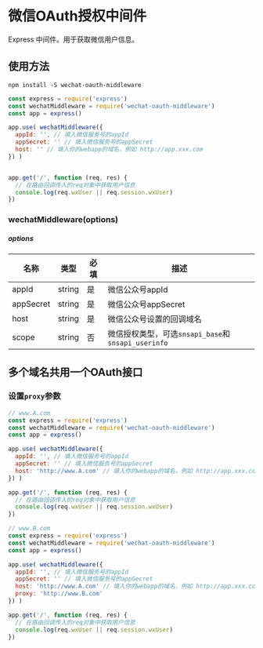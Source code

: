 # 微信OAuth授权中间件

Express 中间件。用于获取微信用户信息。

## 使用方法
```
npm install -S wechat-oauth-middleware
```

```javascript
const express = require('express')
const wechatMiddleware = require('wechat-oauth-middleware')
const app = express()

app.use( wechatMiddleware({
  appId: '', // 填入微信服务号的appId
  appSecret: '' // 填入微信服务号的appSecret
  host: '' // 填入你的webapp的域名，例如 http://app.xxx.com
}) )


app.get('/', function (req, res) {
  // 在路由回调传入的req对象中获取用户信息
  console.log(req.wxUser || req.session.wxUser)
})
```

### wechatMiddleware(options)
##### options
| 名称 | 类型 | 必填 | 描述 |
| --- | --- | --- | --- |
| appId | string | 是 | 微信公众号appId |
| appSecret | string | 是 | 微信公众号appSecret |
| host | string | 是 | 微信公众号设置的回调域名 |
| scope | string | 否 | 微信授权类型，可选`snsapi_base`和`snsapi_userinfo` |

## 多个域名共用一个OAuth接口
### 设置`proxy`参数
```javascript
// www.A.com
const express = require('express')
const wechatMiddleware = require('wechat-oauth-middleware')
const app = express()

app.use( wechatMiddleware({
  appId: '', // 填入微信服务号的appId
  appSecret: '' // 填入微信服务号的appSecret
  host: 'http://www.A.com' // 填入你的webapp的域名，例如 http://app.xxx.com
}) )

app.get('/', function (req, res) {
  // 在路由回调传入的req对象中获取用户信息
  console.log(req.wxUser || req.session.wxUser)
})
```
```javascript
// www.B.com
const express = require('express')
const wechatMiddleware = require('wechat-oauth-middleware')
const app = express()

app.use( wechatMiddleware({
  appId: '', // 填入微信服务号的appId
  appSecret: '' // 填入微信服务号的appSecret
  host: 'http://www.A.com' // 填入你的webapp的域名，例如 http://app.xxx.com
  proxy: 'http://www.B.com'
}) )

app.get('/', function (req, res) {
  // 在路由回调传入的req对象中获取用户信息
  console.log(req.wxUser || req.session.wxUser)
})
```

